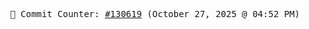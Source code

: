 <p align="center">
    <samp>
        📮 Commit Counter: <a href="https://github.com/Javascript-void0/Javascript-void0/commits/main">#130619</a> (October 27, 2025 @ 04:52 PM)
    </samp>
</p>